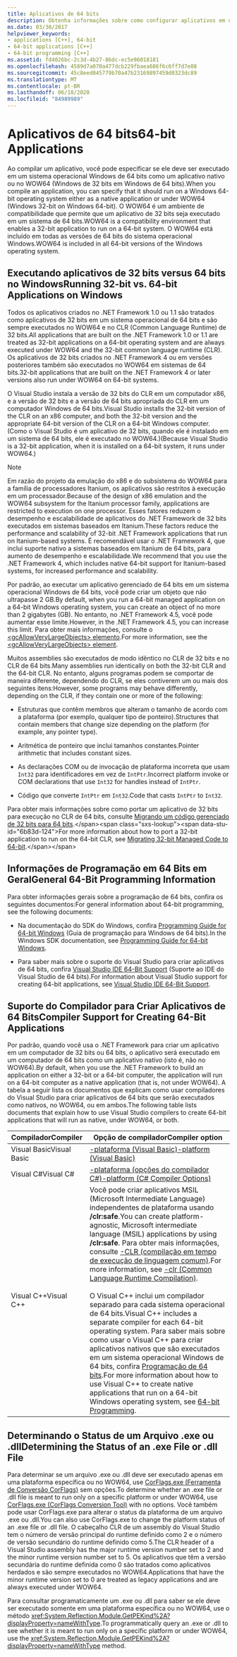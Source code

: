 ```yaml
---
title: Aplicativos de 64 bits
description: Obtenha informações sobre como configurar aplicativos em um sistema operacional Windows de 64 bits, como um aplicativo nativo de 64 bits ou em WOW64 (Windows 32-bit no Windows de 64 bits).
ms.date: 03/30/2017
helpviewer_keywords:
- applications [C++], 64-bit
- 64-bit applications [C++]
- 64-bit programming [C++]
ms.assetid: fd4026bc-2c3d-4b27-86dc-ec5e96018181
ms.openlocfilehash: 4589d7a070a477dcb229fbaea686f6c6ff7d7e08
ms.sourcegitcommit: 45c8eed045779b70a47b23169897459d0323dc89
ms.translationtype: MT
ms.contentlocale: pt-BR
ms.lasthandoff: 06/18/2020
ms.locfileid: "84989989"
---
```

# <a name="64-bit-applications"></a><span data-ttu-id="6b83d-103">Aplicativos de 64 bits</span><span class="sxs-lookup"><span data-stu-id="6b83d-103">64-bit Applications</span></span>
<span data-ttu-id="6b83d-104">Ao compilar um aplicativo, você pode especificar se ele deve ser executado em um sistema operacional Windows de 64 bits como um aplicativo nativo ou no WOW64 (Windows de 32 bits em Windows de 64 bits).</span><span class="sxs-lookup"><span data-stu-id="6b83d-104">When you compile an application, you can specify that it should run on a Windows 64-bit operating system either as a native application or under WOW64 (Windows 32-bit on Windows 64-bit).</span></span> <span data-ttu-id="6b83d-105">O WOW64 é um ambiente de compatibilidade que permite que um aplicativo de 32 bits seja executado em um sistema de 64 bits.</span><span class="sxs-lookup"><span data-stu-id="6b83d-105">WOW64 is a compatibility environment that enables a 32-bit application to run on a 64-bit system.</span></span> <span data-ttu-id="6b83d-106">O WOW64 está incluído em todas as versões de 64 bits do sistema operacional Windows.</span><span class="sxs-lookup"><span data-stu-id="6b83d-106">WOW64 is included in all 64-bit versions of the Windows operating system.</span></span>  
  
## <a name="running-32-bit-vs-64-bit-applications-on-windows"></a><span data-ttu-id="6b83d-107">Executando aplicativos de 32 bits versus 64 bits no Windows</span><span class="sxs-lookup"><span data-stu-id="6b83d-107">Running 32-bit vs. 64-bit Applications on Windows</span></span>  
 <span data-ttu-id="6b83d-108">Todos os aplicativos criados no .NET Framework 1.0 ou 1.1 são tratados como aplicativos de 32 bits em um sistema operacional de 64 bits e são sempre executados no WOW64 e no CLR (Common Language Runtime) de 32 bits.</span><span class="sxs-lookup"><span data-stu-id="6b83d-108">All applications that are built on the .NET Framework 1.0 or 1.1 are treated as 32-bit applications on a 64-bit operating system and are always executed under WOW64 and the 32-bit common language runtime (CLR).</span></span> <span data-ttu-id="6b83d-109">Os aplicativos de 32 bits criados no .NET Framework 4 ou em versões posteriores também são executados no WOW64 em sistemas de 64 bits.</span><span class="sxs-lookup"><span data-stu-id="6b83d-109">32-bit applications that are built on the .NET Framework 4 or later versions also run under WOW64 on 64-bit systems.</span></span>  
  
 <span data-ttu-id="6b83d-110">O Visual Studio instala a versão de 32 bits do CLR em um computador x86, e a versão de 32 bits e a versão de 64 bits apropriada do CLR em um computador Windows de 64 bits.</span><span class="sxs-lookup"><span data-stu-id="6b83d-110">Visual Studio installs the 32-bit version of the CLR on an x86 computer, and both the 32-bit version and the appropriate 64-bit version of the CLR on a 64-bit Windows computer.</span></span> <span data-ttu-id="6b83d-111">(Como o Visual Studio é um aplicativo de 32 bits, quando ele é instalado em um sistema de 64 bits, ele é executado no WOW64.)</span><span class="sxs-lookup"><span data-stu-id="6b83d-111">(Because Visual Studio is a 32-bit application, when it is installed on a 64-bit system, it runs under WOW64.)</span></span>  
  
> [!NOTE]
> <span data-ttu-id="6b83d-112">Em razão do projeto da emulação do x86 e do subsistema do WOW64 para a família de processadores Itanium, os aplicativos são restritos à execução em um processador.</span><span class="sxs-lookup"><span data-stu-id="6b83d-112">Because of the design of x86 emulation and the WOW64 subsystem for the Itanium processor family, applications are restricted to execution on one processor.</span></span> <span data-ttu-id="6b83d-113">Esses fatores reduzem o desempenho e escalabilidade de aplicativos do .NET Framework de 32 bits executados em sistemas baseados em Itanium.</span><span class="sxs-lookup"><span data-stu-id="6b83d-113">These factors reduce the performance and scalability of 32-bit .NET Framework applications that run on Itanium-based systems.</span></span> <span data-ttu-id="6b83d-114">É recomendável usar o .NET Framework 4, que inclui suporte nativo a sistemas baseados em Itanium de 64 bits, para aumento de desempenho e escalabilidade.</span><span class="sxs-lookup"><span data-stu-id="6b83d-114">We recommend that you use the .NET Framework 4, which includes native 64-bit support for Itanium-based systems, for increased performance and scalability.</span></span>  
  
 <span data-ttu-id="6b83d-115">Por padrão, ao executar um aplicativo gerenciado de 64 bits em um sistema operacional Windows de 64 bits, você pode criar um objeto que não ultrapasse 2 GB.</span><span class="sxs-lookup"><span data-stu-id="6b83d-115">By default, when you run a 64-bit managed application on a 64-bit Windows operating system, you can create an object of no more than 2 gigabytes (GB).</span></span> <span data-ttu-id="6b83d-116">No entanto, no .NET Framework 4.5, você pode aumentar esse limite.</span><span class="sxs-lookup"><span data-stu-id="6b83d-116">However, in the .NET Framework 4.5, you can increase this limit.</span></span>  <span data-ttu-id="6b83d-117">Para obter mais informações, consulte o [ \<gcAllowVeryLargeObjects> elemento](./configure-apps/file-schema/runtime/gcallowverylargeobjects-element.md).</span><span class="sxs-lookup"><span data-stu-id="6b83d-117">For more information, see the [\<gcAllowVeryLargeObjects> element](./configure-apps/file-schema/runtime/gcallowverylargeobjects-element.md).</span></span>  
  
 <span data-ttu-id="6b83d-118">Muitos assemblies são executados de modo idêntico no CLR de 32 bits e no CLR de 64 bits.</span><span class="sxs-lookup"><span data-stu-id="6b83d-118">Many assemblies run identically on both the 32-bit CLR and the 64-bit CLR.</span></span> <span data-ttu-id="6b83d-119">No entanto, alguns programas podem se comportar de maneira diferente, dependendo do CLR, se eles contiverem um ou mais dos seguintes itens:</span><span class="sxs-lookup"><span data-stu-id="6b83d-119">However, some programs may behave differently, depending on the CLR, if they contain one or more of the following:</span></span>  
  
- <span data-ttu-id="6b83d-120">Estruturas que contêm membros que alteram o tamanho de acordo com a plataforma (por exemplo, qualquer tipo de ponteiro).</span><span class="sxs-lookup"><span data-stu-id="6b83d-120">Structures that contain members that change size depending on the platform (for example, any pointer type).</span></span>  
  
- <span data-ttu-id="6b83d-121">Aritmética de ponteiro que inclui tamanhos constantes.</span><span class="sxs-lookup"><span data-stu-id="6b83d-121">Pointer arithmetic that includes constant sizes.</span></span>  
  
- <span data-ttu-id="6b83d-122">As declarações COM ou de invocação de plataforma incorreta que usam `Int32` para identificadores em vez de `IntPtr`.</span><span class="sxs-lookup"><span data-stu-id="6b83d-122">Incorrect platform invoke or COM declarations that use `Int32` for handles instead of `IntPtr`.</span></span>  
  
- <span data-ttu-id="6b83d-123">Código que converte `IntPtr` em `Int32`.</span><span class="sxs-lookup"><span data-stu-id="6b83d-123">Code that casts `IntPtr` to `Int32`.</span></span>  
  
 <span data-ttu-id="6b83d-124">Para obter mais informações sobre como portar um aplicativo de 32 bits para execução no CLR de 64 bits, consulte [Migrando um código gerenciado de 32 bits para 64 bits](https://docs.microsoft.com/previous-versions/dotnet/articles/ms973190(v=msdn.10)).</span><span class="sxs-lookup"><span data-stu-id="6b83d-124">For more information about how to port a 32-bit application to run on the 64-bit CLR, see [Migrating 32-bit Managed Code to 64-bit](https://docs.microsoft.com/previous-versions/dotnet/articles/ms973190(v=msdn.10)).</span></span>  
  
## <a name="general-64-bit-programming-information"></a><span data-ttu-id="6b83d-125">Informações de Programação em 64 Bits em Geral</span><span class="sxs-lookup"><span data-stu-id="6b83d-125">General 64-Bit Programming Information</span></span>  
 <span data-ttu-id="6b83d-126">Para obter informações gerais sobre a programação de 64 bits, confira os seguintes documentos:</span><span class="sxs-lookup"><span data-stu-id="6b83d-126">For general information about 64-bit programming, see the following documents:</span></span>  
  
- <span data-ttu-id="6b83d-127">Na documentação do SDK do Windows, confira [Programming Guide for 64-bit Windows](/windows/win32/winprog64/programming-guide-for-64-bit-windows) (Guia de programação para Windows de 64 bits).</span><span class="sxs-lookup"><span data-stu-id="6b83d-127">In the Windows SDK documentation, see [Programming Guide for 64-bit Windows](/windows/win32/winprog64/programming-guide-for-64-bit-windows).</span></span>  
  
- <span data-ttu-id="6b83d-128">Para saber mais sobre o suporte do Visual Studio para criar aplicativos de 64 bits, confira [Visual Studio IDE 64-Bit Support](/visualstudio/ide/visual-studio-ide-64-bit-support) (Suporte ao IDE do Visual Studio de 64 bits).</span><span class="sxs-lookup"><span data-stu-id="6b83d-128">For information about Visual Studio support for creating 64-bit applications, see [Visual Studio IDE 64-Bit Support](/visualstudio/ide/visual-studio-ide-64-bit-support).</span></span>  
  
## <a name="compiler-support-for-creating-64-bit-applications"></a><span data-ttu-id="6b83d-129">Suporte do Compilador para Criar Aplicativos de 64 Bits</span><span class="sxs-lookup"><span data-stu-id="6b83d-129">Compiler Support for Creating 64-Bit Applications</span></span>  
 <span data-ttu-id="6b83d-130">Por padrão, quando você usa o .NET Framework para criar um aplicativo em um computador de 32 bits ou 64 bits, o aplicativo será executado em um computador de 64 bits como um aplicativo nativo (isto é, não no WOW64).</span><span class="sxs-lookup"><span data-stu-id="6b83d-130">By default, when you use the .NET Framework to build an application on either a 32-bit or a 64-bit computer, the application will run on a 64-bit computer as a native application (that is, not under WOW64).</span></span> <span data-ttu-id="6b83d-131">A tabela a seguir lista os documentos que explicam como usar compiladores do Visual Studio para criar aplicativos de 64 bits que serão executados como nativos, no WOW64, ou em ambos.</span><span class="sxs-lookup"><span data-stu-id="6b83d-131">The following table lists documents that explain how to use Visual Studio compilers to create 64-bit applications that will run as native, under WOW64, or both.</span></span>  
  
|<span data-ttu-id="6b83d-132">Compilador</span><span class="sxs-lookup"><span data-stu-id="6b83d-132">Compiler</span></span>|<span data-ttu-id="6b83d-133">Opção de compilador</span><span class="sxs-lookup"><span data-stu-id="6b83d-133">Compiler option</span></span>|  
|--------------|---------------------|  
|<span data-ttu-id="6b83d-134">Visual Basic</span><span class="sxs-lookup"><span data-stu-id="6b83d-134">Visual Basic</span></span>|[<span data-ttu-id="6b83d-135">-plataforma (Visual Basic)</span><span class="sxs-lookup"><span data-stu-id="6b83d-135">-platform (Visual Basic)</span></span>](../visual-basic/reference/command-line-compiler/platform.md)|  
|<span data-ttu-id="6b83d-136">Visual C#</span><span class="sxs-lookup"><span data-stu-id="6b83d-136">Visual C#</span></span>|[<span data-ttu-id="6b83d-137">-plataforma (opções do compilador C#)</span><span class="sxs-lookup"><span data-stu-id="6b83d-137">-platform (C# Compiler Options)</span></span>](../csharp/language-reference/compiler-options/platform-compiler-option.md)|  
|<span data-ttu-id="6b83d-138">Visual C++</span><span class="sxs-lookup"><span data-stu-id="6b83d-138">Visual C++</span></span>|<span data-ttu-id="6b83d-139">Você pode criar aplicativos MSIL (Microsoft Intermediate Language) independentes de plataforma usando **/clr:safe**.</span><span class="sxs-lookup"><span data-stu-id="6b83d-139">You can create platform-agnostic, Microsoft intermediate language (MSIL) applications by using **/clr:safe**.</span></span> <span data-ttu-id="6b83d-140">Para obter mais informações, consulte [-CLR (compilação em tempo de execução de linguagem comum)](/cpp/build/reference/clr-common-language-runtime-compilation).</span><span class="sxs-lookup"><span data-stu-id="6b83d-140">For more information, see [-clr (Common Language Runtime Compilation)](/cpp/build/reference/clr-common-language-runtime-compilation).</span></span><br /><br /> <span data-ttu-id="6b83d-141">O Visual C++ inclui um compilador separado para cada sistema operacional de 64 bits.</span><span class="sxs-lookup"><span data-stu-id="6b83d-141">Visual C++ includes a separate compiler for each 64-bit operating system.</span></span> <span data-ttu-id="6b83d-142">Para saber mais sobre como usar o Visual C++ para criar aplicativos nativos que são executados em um sistema operacional Windows de 64 bits, confira [Programação de 64 bits](/cpp/build/configuring-programs-for-64-bit-visual-cpp).</span><span class="sxs-lookup"><span data-stu-id="6b83d-142">For more information about how to use Visual C++ to create native applications that run on a 64-bit Windows operating system, see [64-bit Programming](/cpp/build/configuring-programs-for-64-bit-visual-cpp).</span></span>|  
  
## <a name="determining-the-status-of-an-exe-file-or-dll-file"></a><span data-ttu-id="6b83d-143">Determinando o Status de um Arquivo .exe ou .dll</span><span class="sxs-lookup"><span data-stu-id="6b83d-143">Determining the Status of an .exe File or .dll File</span></span>  
 <span data-ttu-id="6b83d-144">Para determinar se um arquivo .exe ou .dll deve ser executado apenas em uma plataforma específica ou no WOW64, use [CorFlags.exe (Ferramenta de Conversão CorFlags)](./tools/corflags-exe-corflags-conversion-tool.md) sem opções.</span><span class="sxs-lookup"><span data-stu-id="6b83d-144">To determine whether an .exe file or .dll file is meant to run only on a specific platform or under WOW64, use [CorFlags.exe (CorFlags Conversion Tool)](./tools/corflags-exe-corflags-conversion-tool.md) with no options.</span></span> <span data-ttu-id="6b83d-145">Você também pode usar CorFlags.exe para alterar o status da plataforma de um arquivo .exe ou .dll.</span><span class="sxs-lookup"><span data-stu-id="6b83d-145">You can also use CorFlags.exe to change the platform status of an .exe file or .dll file.</span></span> <span data-ttu-id="6b83d-146">O cabeçalho CLR de um assembly do Visual Studio tem o número de versão principal do runtime definido como 2 e o número de versão secundário do runtime definido como 5.</span><span class="sxs-lookup"><span data-stu-id="6b83d-146">The CLR header of a Visual Studio assembly has the major runtime version number set to 2 and the minor runtime version number set to 5.</span></span> <span data-ttu-id="6b83d-147">Os aplicativos que têm a versão secundária do runtime definida como 0 são tratados como aplicativos herdados e são sempre executados no WOW64.</span><span class="sxs-lookup"><span data-stu-id="6b83d-147">Applications that have the minor runtime version set to 0 are treated as legacy applications and are always executed under WOW64.</span></span>  
  
 <span data-ttu-id="6b83d-148">Para consultar programaticamente um .exe ou .dll para saber se ele deve ser executado somente em uma plataforma específica ou no WOW64, use o método <xref:System.Reflection.Module.GetPEKind%2A?displayProperty=nameWithType>.</span><span class="sxs-lookup"><span data-stu-id="6b83d-148">To programmatically query an .exe or .dll to see whether it is meant to run only on a specific platform or under WOW64, use the <xref:System.Reflection.Module.GetPEKind%2A?displayProperty=nameWithType> method.</span></span>
